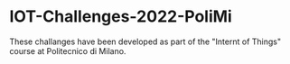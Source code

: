 # IOT-Challenges-2022-PoliMi
These challanges have been developed as part of the "Internt of Things" course at Politecnico di Milano.
